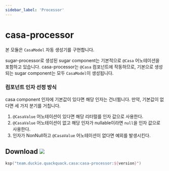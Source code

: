 ```yaml
---
sidebar_label: 'Processor'
---
```


# casa-processor

본 모듈은 `CasaModel` 자동 생성기를 구현합니다.

sugar-processor로 생성된 sugar component는 기본적으로 `@Casa` 어노테이션을 포함하고 있습니다. casa-processor는 `@Casa` 컴포넌트에 작동하므로, 기본으로 생성되는 sugar component는 모두 `CasaModel`이 생성됩니다.

### 컴포넌트 인자 선정 방식

casa component 인자에 기본값이 있다면 해당 인자는 건너뜁니다. 만약, 기본값이 없다면 세 가지 분기를 거칩니다.

1. `@CasaValue` 어노테이션이 있다면 해당 리터럴를 인자 값으로 사용한다.
2. `@CasaValue`  어노테이션이 없고 해당 인자가 nullable이라면 `null`을 인자 값으로 사용한다.
3. 인자가 NonNull하고 `@CasaValue` 어노테이션이 없다면 예외를 발생시킨다.

## Download ![](https://img.shields.io/maven-central/v/team.duckie.quackquack.casa/casa-processor?style=flat-square)

```kotlin
ksp("team.duckie.quackquack.casa:casa-processor:${version}")
```